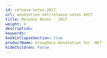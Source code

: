 ```yaml
---
id: release-notes-2017
url: annotation-net/release-notes-2017
title: Release Notes - 2017
weight: 4
description: 
keywords: 
bookCollapseSection: true
productName: GroupDocs.Annotation for .NET
hideChildren: False
---
```

